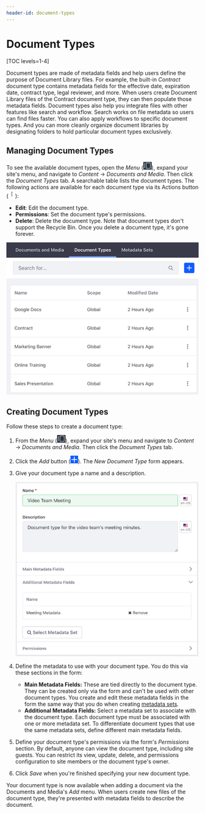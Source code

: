 ```yaml
---
header-id: document-types
---
```


# Document Types

[TOC levels=1-4]

Document types are made of metadata fields and help users define the purpose of
Document Library files. For example, the built-in *Contract* document type
contains metadata fields for the effective date, expiration date, contract type,
legal reviewer, and more. When users create Document Library files of the
Contract document type, they can then populate those metadata fields. Document
types also help you integrate files with other features like search and
workflow. Search works on file metadata so users can find files faster. You can
also apply workflows to specific document types. And you can more cleanly
organize document libraries by designating folders to hold particular document
types exclusively. 

## Managing Document Types

To see the available document types, open the *Menu* 
(![Product Menu](../../../images/icon-menu.png)), 
expand your site's menu, and navigate to *Content* &rarr; *Documents and Media*. 
Then click the *Document Types* tab. A searchable table lists the document 
types. The following actions are available for each document type via its 
Actions button 
(![Actions](../../../images/icon-actions.png)): 

-   **Edit**: Edit the document type. 
-   **Permissions**: Set the document type's permissions. 
-   **Delete**: Delete the document type. Note that document types don't support 
    the Recycle Bin. Once you delete a document type, it's gone forever. 

![Figure 1: The Document Types management window lets you view existing document types and create new ones.](../../../images/dm-doc-types-list.png)

## Creating Document Types

Follow these steps to create a document type: 

1.  From the *Menu* (![Product Menu](../../../images/icon-menu.png)), expand
    your site's menu and navigate to *Content* &rarr; *Documents and Media*.
    Then click the *Document Types* tab. 

2.  Click the *Add* button 
    (![Add](../../../images/icon-add.png)). The *New Document Type* form 
    appears. 

3.  Give your document type a name and a description. 

    ![Figure 2: Create your new document type.](../../../images/dm-doc-types-new.png)

4.  Define the metadata to use with your document type. You do this via these 
    sections in the form: 

    -   **Main Metadata Fields:** These are tied directly to the document type.
        They can be created only via the form and can't be used with other 
        document types. You create and edit these metadata fields in the form 
        the same way that you do when creating 
        [metadata sets](/docs/7-1/user/-/knowledge_base/u/metadata-sets). 
    -   **Additional Metadata Fields:** Select a metadata set to associate with 
        the document type. Each document type must be associated with one or
        more metadata set. To differentiate document types that use the same
        metadata sets, define different main metadata fields. 

5.  Define your document type's permissions via the form's *Permissions*
    section. By default, anyone can view the document type, including site
    guests. You can restrict its view, update, delete, and permissions
    configuration to site members or the document type's owner. 

6.  Click *Save* when you're finished specifying your new document type. 

Your document type is now available when adding a document via the Documents and 
Media's *Add* menu. When users create new files of the document type, they're 
presented with metadata fields to describe the document. 

